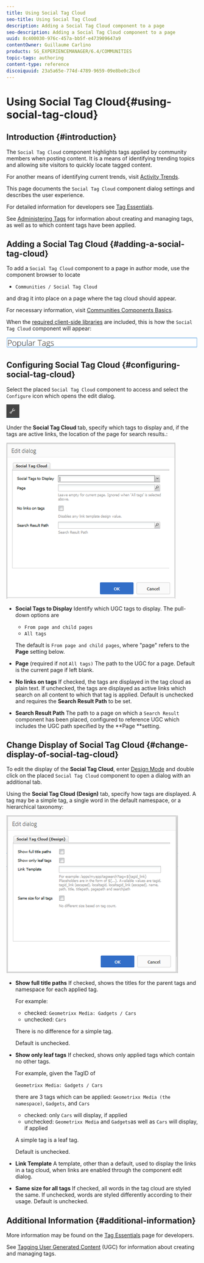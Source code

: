 ```yaml
---
title: Using Social Tag Cloud
seo-title: Using Social Tag Cloud
description: Adding a Social Tag Cloud component to a page
seo-description: Adding a Social Tag Cloud component to a page
uuid: 8c400030-976c-457a-bb5f-e473909647a9
contentOwner: Guillaume Carlino
products: SG_EXPERIENCEMANAGER/6.4/COMMUNITIES
topic-tags: authoring
content-type: reference
discoiquuid: 23a5a65e-774d-4789-9659-09e8be0c2bcd
---
```


# Using Social Tag Cloud{#using-social-tag-cloud}

## Introduction {#introduction}

The `Social Tag Cloud` component highlights tags applied by community members when posting content. It is a means of identifying trending topics and allowing site visitors to quickly locate tagged content.

For another means of identifying current trends, visit [Activity Trends](/help/communities/trends.md).

This page documents the `Social Tag Cloud` component dialog settings and describes the user experience.

For detailed information for developers see [Tag Essentials](/help/communities/tag.md).

See [Administering Tags](/help/sites-administering/tags.md) for information about creating and managing tags, as well as to which content tags have been applied.

## Adding a Social Tag Cloud {#adding-a-social-tag-cloud}

To add a `Social Tag Cloud` component to a page in author mode, use the component browser to locate

* `Communities / Social Tag Cloud`

and drag it into place on a page where the tag cloud should appear.

For necessary information, visit [Communities Components Basics](/help/communities/basics.md).

When the [required client-side libraries](/help/communities/tag.md#essentials-for-client-side) are included, this is how the `Social Tag Cloud` component will appear:

![chlimage_1-303](assets/chlimage_1-303.png)

## Configuring Social Tag Cloud {#configuring-social-tag-cloud}

Select the placed `Social Tag Cloud` component to access and select the `Configure` icon which opens the edit dialog.

![chlimage_1-304](assets/chlimage_1-304.png)

Under the **Social Tag Cloud** tab, specify which tags to display and, if the tags are active links, the location of the page for search results.:

![chlimage_1-305](assets/chlimage_1-305.png)

* **Social Tags to Display** 
  Identify which UGC tags to display. The pull-down options are

    * `From page and child pages`
    * `All tags`

  The default is `From page and child pages`, where "page" refers to the **Page** setting below.

* **Page** 
  (required if not `All tags)` The path to the UGC for a page. Default is the current page if left blank.

* **No links on tags** 
  If checked, the tags are displayed in the tag cloud as plain text. If unchecked, the tags are displayed as active links which search on all content to which that tag is applied. Default is unchecked and requires the **Search Result Path** to be set.

* **Search Result Path** 
  The path to a page on which a `Search Result` component has been placed, configured to reference UGC which includes the UGC path specified by the **Page **setting.

## Change Display of Social Tag Cloud {#change-display-of-social-tag-cloud}

To edit the display of the **Social Tag Cloud**, enter [Design Mode](/help/sites-authoring/default-components-designmode.md) and double click on the placed `Social Tag Cloud` component to open a dialog with an additional tab.

Using the **Social Tag Cloud (Design)** tab, specify how tags are displayed. A tag may be a simple tag, a single word in the default namespace, or a hierarchical taxonomy:

![chlimage_1-306](assets/chlimage_1-306.png)

* **Show full title paths** 
  If checked, shows the titles for the parent tags and namespace for each applied tag. 

  For example:

    * checked: `Geometrixx Media: Gadgets / Cars`
    * unchecked: `Cars`

  There is no difference for a simple tag.

  Default is unchecked.

* **Show only leaf tags** 
  If checked, shows only applied tags which contain no other tags.

  For example, given the TagID of

  `Geometrixx Media: Gadgets / Cars` 

  there are 3 tags which can be applied: `Geometrixx Media (the namespace)`, `Gadgets`, and `Cars`

    * checked: only `Cars` will display, if applied
    * unchecked: `Geometrixx Media` and `Gadgets`as well as `Cars` will display, if applied

  A simple tag is a leaf tag. 
  
  Default is unchecked.

* **Link Template** 
  A template, other than a default, used to display the links in a tag cloud, when links are enabled through the component edit dialog.

* **Same size for all tags** 
  If checked, all words in the tag cloud are styled the same. If unchecked, words are styled differently according to their usage. Default is unchecked.

## Additional Information {#additional-information}

More information may be found on the [Tag Essentials](/help/communities/tag.md) page for developers.

See [Tagging User Generated Content](/help/communities/tag-ugc.md) (UGC) for information about creating and managing tags.
